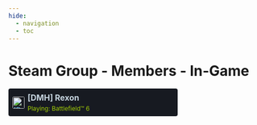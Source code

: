 ```yaml
---
hide:
  - navigation
  - toc
---
```

# Steam Group - Members - In-Game

<div style="background:#171a21;border-radius:4px;padding:8px;display:flex;align-items:center;max-width:320px;"><a href="https://steamcommunity.com/profiles/76561197986218171" target="_blank" style="text-decoration:none;color:#66c0f4;"><img src="https://avatars.steamstatic.com/14c94ace391b90e2c5c3e07e44f518f25a3d4376_full.jpg" alt="[DMH] Rexon" style="width:24px;height:24px;border-radius:3px;vertical-align:middle;margin-right:6px;" /><div><div style="font-weight:bold;color:#c7d5e0;font-size:16px;">[DMH] Rexon</div><div style="margin-top:4px;"><div style="margin-top:4px;"><span style="font-size:12px;color:#a4d007;">Playing: Battlefield™ 6</span></div></div></a></div>
<br/>

